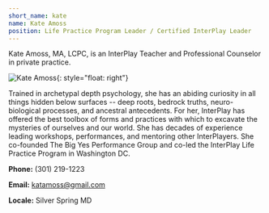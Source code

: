 ```yaml
---
short_name: kate
name: Kate Amoss
position: Life Practice Program Leader / Certified InterPlay Leader
---
```


Kate Amoss, MA, LCPC, is an InterPlay Teacher and Professional Counselor
in private practice.

![Kate Amoss](/assets/images/Kate-Amoss.jpg "Kate Amoss"){: style="float: right"}

Trained in archetypal depth psychology, she has an abiding curiosity in all
things hidden below surfaces -- deep roots, bedrock truths, neuro-biological
processes, and ancestral antecedents. For her, InterPlay has offered the best
toolbox of forms and practices with which to excavate the mysteries of ourselves
and our world.
She has decades of experience leading workshops, performances, and mentoring
other InterPlayers. She co-founded The Big Yes Performance Group and co-led the
InterPlay Life Practice Program in Washington DC.

**Phone:** (301) 219-1223

**Email:** <katamoss@gmail.com>

**Locale:** Silver Spring MD
